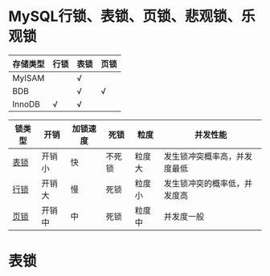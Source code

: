 # MySQL行锁、表锁、页锁、悲观锁、乐观锁

存储类型|行锁|表锁|页锁
---|---|---|---
MyISAM||√| 	 
BDB||√|√
InnoDB|√|√|

锁类型|开销|加锁速度|死锁|粒度|并发性能
---|---|---|---|---|---
[表锁](#表锁)|开销小|快|不死锁|粒度大|发生锁冲突概率高，并发度最低
[行锁](#行锁)|开销大|慢|死锁|粒度小|发生锁冲突的概率低，并发度高
[页锁](#页锁)|开销中|中|死锁|粒度中|并发度一般

# 表锁
